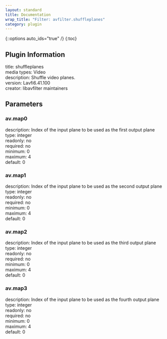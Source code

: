 ```yaml
---
layout: standard
title: Documentation
wrap_title: "Filter: avfilter.shuffleplanes"
category: plugin
---
```

{::options auto_ids="true" /}
{:toc}

## Plugin Information

title: shuffleplanes  
media types:
Video  
description: Shuffle video planes.  
version: Lavfi6.41.100  
creator: libavfilter maintainers  

## Parameters

### av.map0

  
description:
Index of the input plane to be used as the first output plane  
type: integer  
readonly: no  
required: no  
minimum: 0  
maximum: 4  
default: 0  

### av.map1

  
description:
Index of the input plane to be used as the second output plane  
type: integer  
readonly: no  
required: no  
minimum: 0  
maximum: 4  
default: 0  

### av.map2

  
description:
Index of the input plane to be used as the third output plane  
type: integer  
readonly: no  
required: no  
minimum: 0  
maximum: 4  
default: 0  

### av.map3

  
description:
Index of the input plane to be used as the fourth output plane  
type: integer  
readonly: no  
required: no  
minimum: 0  
maximum: 4  
default: 0  

